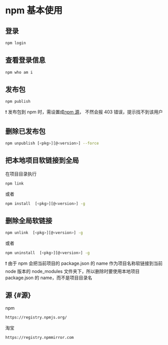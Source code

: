 # npm 基本使用

## 登录

```bash
npm login
```

## 查看登录信息

```bash
npm who am i
```

## 发布包

```bash
npm publish
```

:exclamation: 发布包到 npm 时，需设置成[npm 源](#源)， 不然会报 403 错误，提示找不到该用户

## 删除已发布包

```bash
npm unpublish [<pkg>][@<version>] --force
```

## 把本地项目软链接到全局

在项目目录执行

```bash
npm link
```

或者

```bash
npm install  [<pkg>][@<version>] -g
```

## 删除全局软链接

```bash
npm unlink  [<pkg>][@<version>] -g
```

或者

```bash
npm uninstall  [<pkg>][@<version>] -g
```

:exclamation: 由于 npm 会把当前项目的 package.json 的 name 作为项目名称软链接到当前 node 版本的 node_modules 文件夹下，所以删除时要使用本地项目 package.json 的 name，而不是项目目录名

## 源 {#源}

npm

```bash
https://registry.npmjs.org/
```

淘宝

```bash
https://registry.npmmirror.com
```

